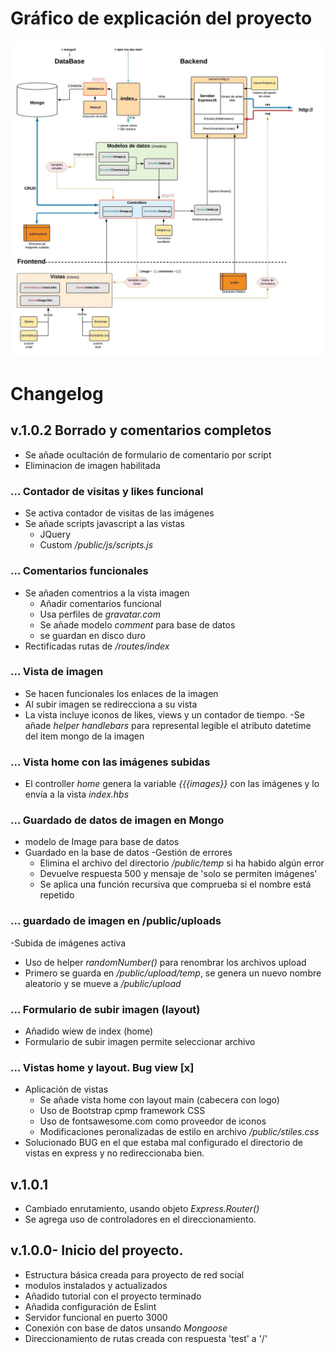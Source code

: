 # Gráfico de explicación del proyecto
![](/tutorial/images/ImShare.jpeg)

# Changelog

## v.1.0.2 Borrado y comentarios completos
- Se añade ocultación de formulario de comentario por script
- Eliminacion de imagen habilitada


### ... Contador de visitas y likes funcional
- Se activa contador de visitas de las imágenes
- Se añade scripts javascript a las vistas
  - JQuery
  - Custom */public/js/scripts.js*

### ... Comentarios funcionales
- Se añaden comentrios a la vista imagen
  - Añadir comentarios funcional
  - Usa perfiles de *gravatar.com*
  - Se añade modelo *comment* para base de datos
  - se guardan en disco duro
- Rectificadas rutas de */routes/index*


### ... Vista de imagen
- Se hacen funcionales los enlaces de la imagen
- Al subir imagen se redirecciona a su vista
- La vista incluye iconos de likes, views y un contador de tiempo.
  -Se añade *helper handlebars* para represental legible el atributo datetime del item mongo de la imagen


### ... Vista home con las imágenes subidas
- El controller *home* genera la variable *{{{images}}* con las imágenes y lo envía a la vista *index.hbs*


### ... Guardado de datos de imagen en Mongo
- modelo de Image para base de datos
- Guardado en la base de datos
  -Gestión de errores
    - Elimina el archivo del directorio */public/temp* si ha habido algún error
    - Devuelve respuesta 500 y mensaje de 'solo se permiten imágenes'
    - Se aplica una función recursiva que comprueba si el nombre está repetido


### ... guardado de imagen en /public/uploads
-Subida de imágenes activa
  - Uso de helper *randomNumber()* para renombrar los archivos upload
  - Primero se guarda en */public/upload/temp*, se genera un nuevo nombre aleatorio y se mueve a */public/upload*


### ... Formulario de subir imagen (layout)
- Añadido wiew de index (home)
- Formulario de subir imagen permite seleccionar archivo


### ... Vistas home y layout. Bug view [x]
- Aplicación de vistas
  - Se añade vista home con layout main (cabecera con logo)
  - Uso de Bootstrap cpmp framework CSS
  - Uso de fontsawesome.com como proveedor de iconos
  - Modificaciones peronalizadas de estilo en archivo */public/stiles.css*
- Solucionado BUG en el que estaba mal configurado el directorio de vistas en express y no redireccionaba bien.



## v.1.0.1
- Cambiado enrutamiento, usando objeto *Express.Router()*
- Se agrega uso de controladores en el direccionamiento.



## v.1.0.0- Inicio del proyecto.
- Estructura básica creada para proyecto de red social
- modulos instalados y actualizados
- Añadido tutorial con el proyecto terminado
- Añadida configuración de Eslint
- Servidor funcional en puerto 3000
- Conexión con base de datos unsando *Mongoose*
- Direccionamiento de rutas creada con respuesta 'test' a '/'
